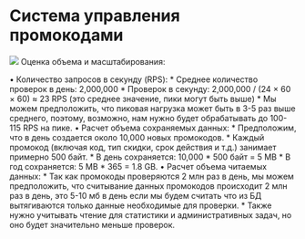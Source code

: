 # Система управления промокодами
![](СхемаПР.excalidraw)
Оценка объема и масштабирования:

•   Количество запросов в секунду (RPS):
    *   Среднее количество проверок в день: 2,000,000
    *   Проверок в секунду: 2,000,000 / (24 × 60 × 60) ≈ 23 RPS (это среднее значение, пики могут быть выше)
    *   Мы можем предположить, что пиковая нагрузка может быть в 3-5 раз выше среднего, поэтому, возможно, нам нужно будет обрабатывать до 100-115 RPS на пике.
•   Расчет объема сохраняемых данных:
    *   Предположим, что в день создается около 10,000 новых промокодов.
    *   Каждый промокод (включая код, тип скидки, срок действия и т.д.) занимает примерно 500 байт.
    *   В день сохраняется: 10,000 * 500 байт = 5 MB
    *   В год сохраняется: 5 MB * 365 = 1.8 GB.
•   Расчет объема читаемых данных:
     *  Так как промокоды проверяются 2 млн раз в день, мы можем предположить, что считывание данных промокодов происходит 2 млн раз в день, это 5-10 мб в день если мы будем считать что из БД вытягиваются только данные необходимые для проверки.
    *    Также нужно учитывать чтение для статистики и административных задач, но оно будет значительно меньше проверок.
